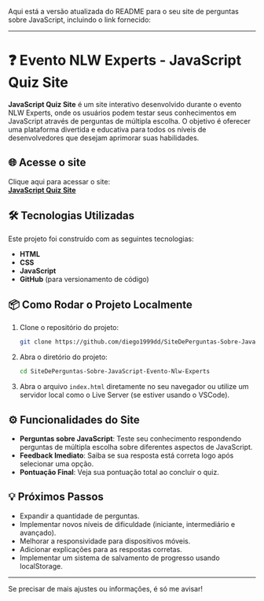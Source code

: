 Aqui está a versão atualizada do README para o seu site de perguntas sobre JavaScript, incluindo o link fornecido:

---

# ❓ Evento NLW Experts - JavaScript Quiz Site

**JavaScript Quiz Site** é um site interativo desenvolvido durante o evento NLW Experts, onde os usuários podem testar seus conhecimentos em JavaScript através de perguntas de múltipla escolha. O objetivo é oferecer uma plataforma divertida e educativa para todos os níveis de desenvolvedores que desejam aprimorar suas habilidades.

## 🌐 Acesse o site

Clique aqui para acessar o site:  
[**JavaScript Quiz Site**](https://diego1999dd.github.io/SiteDePerguntas-Sobre-JavaScript-Evento-Nlw-Experts/)

## 🛠️ Tecnologias Utilizadas

Este projeto foi construído com as seguintes tecnologias:

- **HTML**
- **CSS**
- **JavaScript**
- **GitHub** (para versionamento de código)

## 📦 Como Rodar o Projeto Localmente

1. Clone o repositório do projeto:

   ```bash
   git clone https://github.com/diego1999dd/SiteDePerguntas-Sobre-JavaScript-Evento-Nlw-Experts.git
   ```

2. Abra o diretório do projeto:

   ```bash
   cd SiteDePerguntas-Sobre-JavaScript-Evento-Nlw-Experts
   ```

3. Abra o arquivo `index.html` diretamente no seu navegador ou utilize um servidor local como o Live Server (se estiver usando o VSCode).

## ⚙️ Funcionalidades do Site

- **Perguntas sobre JavaScript**: Teste seu conhecimento respondendo perguntas de múltipla escolha sobre diferentes aspectos de JavaScript.
- **Feedback Imediato**: Saiba se sua resposta está correta logo após selecionar uma opção.
- **Pontuação Final**: Veja sua pontuação total ao concluir o quiz.

## 💡 Próximos Passos

- Expandir a quantidade de perguntas.
- Implementar novos níveis de dificuldade (iniciante, intermediário e avançado).
- Melhorar a responsividade para dispositivos móveis.
- Adicionar explicações para as respostas corretas.
- Implementar um sistema de salvamento de progresso usando localStorage.

---

Se precisar de mais ajustes ou informações, é só me avisar!

